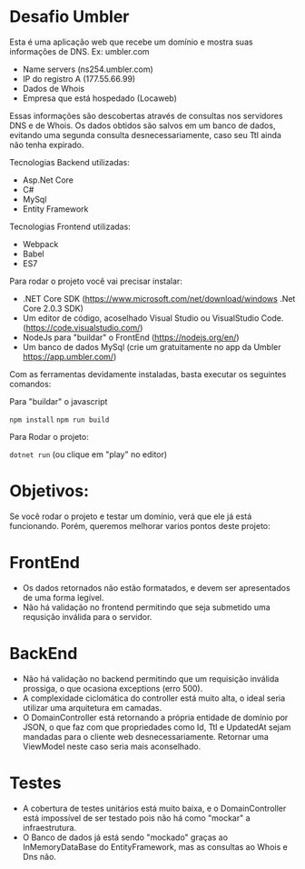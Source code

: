 
# Desafio Umbler

Esta é uma aplicação web que recebe um domínio e mostra suas informações de DNS.
Ex: umbler.com

- Name servers (ns254.umbler.com)
- IP do registro A (177.55.66.99)
- Dados de Whois
- Empresa que está hospedado (Locaweb)

Essas informações são descobertas através de consultas nos servidores DNS e de Whois.
Os dados obtidos são salvos em um banco de dados, evitando uma segunda consulta desnecessariamente, caso seu Ttl ainda não tenha expirado.

Tecnologias Backend utilizadas:

- Asp.Net Core
- C#
- MySql
- Entity Framework

Tecnologias Frontend utilizadas:

- Webpack
- Babel
- ES7

Para rodar o projeto você vai precisar instalar:

- .NET Core SDK (https://www.microsoft.com/net/download/windows  .Net Core 2.0.3 SDK)
- Um editor de código, acoselhado Visual Studio ou VisualStudio Code. (https://code.visualstudio.com/)
- NodeJs para "buildar" o FrontEnd (https://nodejs.org/en/)
- Um banco de dados MySql (crie um gratuitamente no app da Umbler https://app.umbler.com/)

Com as ferramentas devidamente instaladas, basta executar os seguintes comandos:

Para "buildar" o javascript

`npm install`
`npm run build`

Para Rodar o projeto:

`dotnet run` (ou clique em "play" no editor)

# Objetivos:

Se você rodar o projeto e testar um domínio, verá que ele já está funcionando. Porém, queremos melhorar varios pontos deste projeto:

# FrontEnd

 - Os dados retornados não estão formatados, e devem ser apresentados de uma forma legível.
 - Não há validação no frontend permitindo que seja submetido uma requsição inválida para o servidor.

# BackEnd

 - Não há validação no backend permitindo que um requisição inválida prossiga, o que ocasiona exceptions (erro 500).
 - A complexidade ciclomática do controller está muito alta, o ideal seria utilizar uma arquitetura em camadas.
 - O DomainController está retornando a própria entidade de domínio por JSON, o que faz com que propriedades como Id, Ttl e UpdatedAt sejam mandadas para o cliente web desnecessariamente. Retornar uma ViewModel neste caso seria mais aconselhado.

# Testes

 - A cobertura de testes unitários está muito baixa, e o DomainController está impossível de ser testado pois não há como "mockar" a infraestrutura.
 - O Banco de dados já está sendo "mockado" graças ao InMemoryDataBase do EntityFramework, mas as consultas ao Whois e Dns não. 

